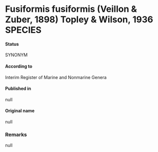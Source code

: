 # Fusiformis fusiformis (Veillon & Zuber, 1898) Topley & Wilson, 1936 SPECIES

#### Status
SYNONYM

#### According to
Interim Register of Marine and Nonmarine Genera

#### Published in
null

#### Original name
null

### Remarks
null